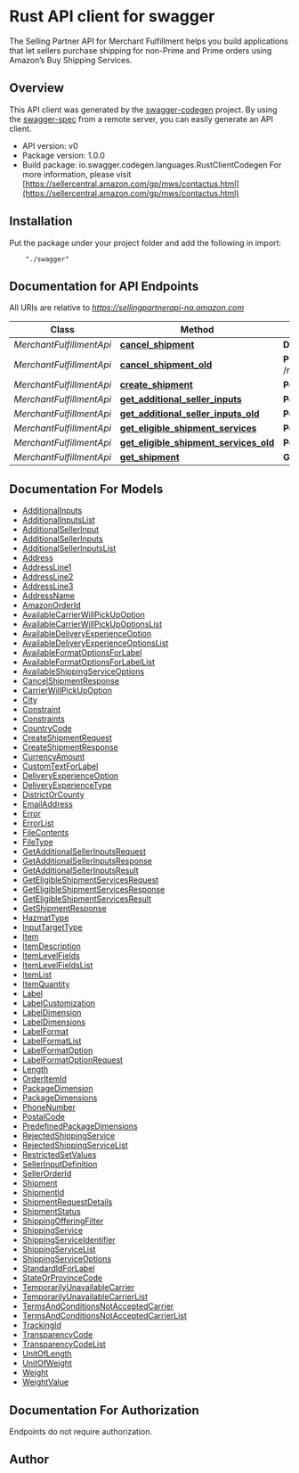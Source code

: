 # Rust API client for swagger

The Selling Partner API for Merchant Fulfillment helps you build applications that let sellers purchase shipping for non-Prime and Prime orders using Amazon’s Buy Shipping Services.

## Overview
This API client was generated by the [swagger-codegen](https://github.com/swagger-api/swagger-codegen) project.  By using the [swagger-spec](https://github.com/swagger-api/swagger-spec) from a remote server, you can easily generate an API client.

- API version: v0
- Package version: 1.0.0
- Build package: io.swagger.codegen.languages.RustClientCodegen
For more information, please visit [https://sellercentral.amazon.com/gp/mws/contactus.html](https://sellercentral.amazon.com/gp/mws/contactus.html)

## Installation
Put the package under your project folder and add the following in import:
```
    "./swagger"
```

## Documentation for API Endpoints

All URIs are relative to *https://sellingpartnerapi-na.amazon.com*

Class | Method | HTTP request | Description
------------ | ------------- | ------------- | -------------
*MerchantFulfillmentApi* | [**cancel_shipment**](docs/MerchantFulfillmentApi.md#cancel_shipment) | **Delete** /mfn/v0/shipments/{shipmentId} | 
*MerchantFulfillmentApi* | [**cancel_shipment_old**](docs/MerchantFulfillmentApi.md#cancel_shipment_old) | **Put** /mfn/v0/shipments/{shipmentId}/cancel | 
*MerchantFulfillmentApi* | [**create_shipment**](docs/MerchantFulfillmentApi.md#create_shipment) | **Post** /mfn/v0/shipments | 
*MerchantFulfillmentApi* | [**get_additional_seller_inputs**](docs/MerchantFulfillmentApi.md#get_additional_seller_inputs) | **Post** /mfn/v0/additionalSellerInputs | 
*MerchantFulfillmentApi* | [**get_additional_seller_inputs_old**](docs/MerchantFulfillmentApi.md#get_additional_seller_inputs_old) | **Post** /mfn/v0/sellerInputs | 
*MerchantFulfillmentApi* | [**get_eligible_shipment_services**](docs/MerchantFulfillmentApi.md#get_eligible_shipment_services) | **Post** /mfn/v0/eligibleShippingServices | 
*MerchantFulfillmentApi* | [**get_eligible_shipment_services_old**](docs/MerchantFulfillmentApi.md#get_eligible_shipment_services_old) | **Post** /mfn/v0/eligibleServices | 
*MerchantFulfillmentApi* | [**get_shipment**](docs/MerchantFulfillmentApi.md#get_shipment) | **Get** /mfn/v0/shipments/{shipmentId} | 


## Documentation For Models

 - [AdditionalInputs](docs/AdditionalInputs.md)
 - [AdditionalInputsList](docs/AdditionalInputsList.md)
 - [AdditionalSellerInput](docs/AdditionalSellerInput.md)
 - [AdditionalSellerInputs](docs/AdditionalSellerInputs.md)
 - [AdditionalSellerInputsList](docs/AdditionalSellerInputsList.md)
 - [Address](docs/Address.md)
 - [AddressLine1](docs/AddressLine1.md)
 - [AddressLine2](docs/AddressLine2.md)
 - [AddressLine3](docs/AddressLine3.md)
 - [AddressName](docs/AddressName.md)
 - [AmazonOrderId](docs/AmazonOrderId.md)
 - [AvailableCarrierWillPickUpOption](docs/AvailableCarrierWillPickUpOption.md)
 - [AvailableCarrierWillPickUpOptionsList](docs/AvailableCarrierWillPickUpOptionsList.md)
 - [AvailableDeliveryExperienceOption](docs/AvailableDeliveryExperienceOption.md)
 - [AvailableDeliveryExperienceOptionsList](docs/AvailableDeliveryExperienceOptionsList.md)
 - [AvailableFormatOptionsForLabel](docs/AvailableFormatOptionsForLabel.md)
 - [AvailableFormatOptionsForLabelList](docs/AvailableFormatOptionsForLabelList.md)
 - [AvailableShippingServiceOptions](docs/AvailableShippingServiceOptions.md)
 - [CancelShipmentResponse](docs/CancelShipmentResponse.md)
 - [CarrierWillPickUpOption](docs/CarrierWillPickUpOption.md)
 - [City](docs/City.md)
 - [Constraint](docs/Constraint.md)
 - [Constraints](docs/Constraints.md)
 - [CountryCode](docs/CountryCode.md)
 - [CreateShipmentRequest](docs/CreateShipmentRequest.md)
 - [CreateShipmentResponse](docs/CreateShipmentResponse.md)
 - [CurrencyAmount](docs/CurrencyAmount.md)
 - [CustomTextForLabel](docs/CustomTextForLabel.md)
 - [DeliveryExperienceOption](docs/DeliveryExperienceOption.md)
 - [DeliveryExperienceType](docs/DeliveryExperienceType.md)
 - [DistrictOrCounty](docs/DistrictOrCounty.md)
 - [EmailAddress](docs/EmailAddress.md)
 - [Error](docs/Error.md)
 - [ErrorList](docs/ErrorList.md)
 - [FileContents](docs/FileContents.md)
 - [FileType](docs/FileType.md)
 - [GetAdditionalSellerInputsRequest](docs/GetAdditionalSellerInputsRequest.md)
 - [GetAdditionalSellerInputsResponse](docs/GetAdditionalSellerInputsResponse.md)
 - [GetAdditionalSellerInputsResult](docs/GetAdditionalSellerInputsResult.md)
 - [GetEligibleShipmentServicesRequest](docs/GetEligibleShipmentServicesRequest.md)
 - [GetEligibleShipmentServicesResponse](docs/GetEligibleShipmentServicesResponse.md)
 - [GetEligibleShipmentServicesResult](docs/GetEligibleShipmentServicesResult.md)
 - [GetShipmentResponse](docs/GetShipmentResponse.md)
 - [HazmatType](docs/HazmatType.md)
 - [InputTargetType](docs/InputTargetType.md)
 - [Item](docs/Item.md)
 - [ItemDescription](docs/ItemDescription.md)
 - [ItemLevelFields](docs/ItemLevelFields.md)
 - [ItemLevelFieldsList](docs/ItemLevelFieldsList.md)
 - [ItemList](docs/ItemList.md)
 - [ItemQuantity](docs/ItemQuantity.md)
 - [Label](docs/Label.md)
 - [LabelCustomization](docs/LabelCustomization.md)
 - [LabelDimension](docs/LabelDimension.md)
 - [LabelDimensions](docs/LabelDimensions.md)
 - [LabelFormat](docs/LabelFormat.md)
 - [LabelFormatList](docs/LabelFormatList.md)
 - [LabelFormatOption](docs/LabelFormatOption.md)
 - [LabelFormatOptionRequest](docs/LabelFormatOptionRequest.md)
 - [Length](docs/Length.md)
 - [OrderItemId](docs/OrderItemId.md)
 - [PackageDimension](docs/PackageDimension.md)
 - [PackageDimensions](docs/PackageDimensions.md)
 - [PhoneNumber](docs/PhoneNumber.md)
 - [PostalCode](docs/PostalCode.md)
 - [PredefinedPackageDimensions](docs/PredefinedPackageDimensions.md)
 - [RejectedShippingService](docs/RejectedShippingService.md)
 - [RejectedShippingServiceList](docs/RejectedShippingServiceList.md)
 - [RestrictedSetValues](docs/RestrictedSetValues.md)
 - [SellerInputDefinition](docs/SellerInputDefinition.md)
 - [SellerOrderId](docs/SellerOrderId.md)
 - [Shipment](docs/Shipment.md)
 - [ShipmentId](docs/ShipmentId.md)
 - [ShipmentRequestDetails](docs/ShipmentRequestDetails.md)
 - [ShipmentStatus](docs/ShipmentStatus.md)
 - [ShippingOfferingFilter](docs/ShippingOfferingFilter.md)
 - [ShippingService](docs/ShippingService.md)
 - [ShippingServiceIdentifier](docs/ShippingServiceIdentifier.md)
 - [ShippingServiceList](docs/ShippingServiceList.md)
 - [ShippingServiceOptions](docs/ShippingServiceOptions.md)
 - [StandardIdForLabel](docs/StandardIdForLabel.md)
 - [StateOrProvinceCode](docs/StateOrProvinceCode.md)
 - [TemporarilyUnavailableCarrier](docs/TemporarilyUnavailableCarrier.md)
 - [TemporarilyUnavailableCarrierList](docs/TemporarilyUnavailableCarrierList.md)
 - [TermsAndConditionsNotAcceptedCarrier](docs/TermsAndConditionsNotAcceptedCarrier.md)
 - [TermsAndConditionsNotAcceptedCarrierList](docs/TermsAndConditionsNotAcceptedCarrierList.md)
 - [TrackingId](docs/TrackingId.md)
 - [TransparencyCode](docs/TransparencyCode.md)
 - [TransparencyCodeList](docs/TransparencyCodeList.md)
 - [UnitOfLength](docs/UnitOfLength.md)
 - [UnitOfWeight](docs/UnitOfWeight.md)
 - [Weight](docs/Weight.md)
 - [WeightValue](docs/WeightValue.md)


## Documentation For Authorization
 Endpoints do not require authorization.


## Author



